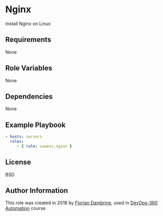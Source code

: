 Nginx
=========

Install Nginx on Linux

Requirements
------------

None

Role Variables
--------------

None

Dependencies
------------

None

Example Playbook
----------------

```yml
- hosts: servers
  roles:
     - { role: Lowess.nginx }

```

License
-------

BSD

Author Information
------------------

This role was created in 2018 by [Florian Dambrine](http://floriandambrine.com/), used in [DevOps-360 Automation](http://slides.com/floriandambrine/devops360) course.